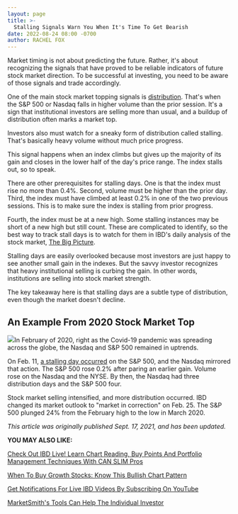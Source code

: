```yaml
---
layout: page
title: >-
  Stalling Signals Warn You When It's Time To Get Bearish
date: 2022-08-24 08:00 -0700
author: RACHEL FOX
---
```





Market timing is not about predicting the future. Rather, it's about recognizing the signals that have proved to be reliable indicators of future stock market direction. To be successful at investing, you need to be aware of those signals and trade accordingly.




One of the main stock market topping signals is [distribution](https://www.investors.com/how-to-invest/investors-corner/how-do-you-spot-a-major-market-top-easy-look-for-heavy-distribution/). That's when the S&P 500 or Nasdaq falls in higher volume than the prior session. It's a sign that institutional investors are selling more than usual, and a buildup of distribution often marks a market top.


Investors also must watch for a sneaky form of distribution called stalling. That's basically heavy volume without much price progress.


This signal happens when an index climbs but gives up the majority of its gain and closes in the lower half of the day's price range. The index stalls out, so to speak.


There are other prerequisites for stalling days. One is that the index must rise no more than 0.4%. Second, volume must be higher than the prior day. Third, the index must have climbed at least 0.2% in one of the two previous sessions. This is to make sure the index is stalling from prior progress.


Fourth, the index must be at a new high. Some stalling instances may be short of a new high but still count. These are complicated to identify, so the best way to track stall days is to watch for them in IBD's daily analysis of the stock market, [The Big Picture](https://www.investors.com/category/market-trend/the-big-picture/).


Stalling days are easily overlooked because most investors are just happy to see another small gain in the indexes. But the savvy investor recognizes that heavy institutional selling is curbing the gain. In other words, institutions are selling into stock market strength.


The key takeaway here is that stalling days are a subtle type of distribution, even though the market doesn't decline.


An Example From 2020 Stock Market Top
-------------------------------------


![](https://www.investors.com/wp-content/uploads/2021/09/IC092021-300x161.jpg)In February of 2020, right as the Covid-19 pandemic was spreading across the globe, the Nasdaq and S&P 500 remained in uptrends.


On Feb. 11, [a stalling day occurred](https://www.investors.com/market-trend/the-big-picture/stock-market-gains-fade-tech-stocks-hit-ftc-investigation/) on the S&P 500, and the Nasdaq mirrored that action. The S&P 500 rose 0.2% after paring an earlier gain. Volume rose on the Nasdaq and the NYSE. By then, the Nasdaq had three distribution days and the S&P 500 four.


Stock market selling intensified, and more distribution occurred. IBD changed its market outlook to "market in correction" on Feb. 25. The S&P 500 plunged 24% from the February high to the low in March 2020.


*This article was originally published Sept. 17, 2021, and has been updated.*


**YOU MAY ALSO LIKE:**


[Check Out IBD Live! Learn Chart Reading, Buy Points And Portfolio Management Techniques With CAN SLIM Pros](https://shop.investors.com/offer/splashresponsive.aspx?id=IBD-Live)


[When To Buy Growth Stocks: Know This Bullish Chart Pattern](https://www.investors.com/how-to-invest/investors-corner/how-to-buy-stocks-cup-with-handle-base-alibaba-stock-buy-point/)


[Get Notifications For Live IBD Videos By Subscribing On YouTube](https://www.youtube.com/investorsbusinessdaily)


[MarketSmith's Tools Can Help The Individual Investor](https://marketsmith.investors.com/?src=A012BF)




